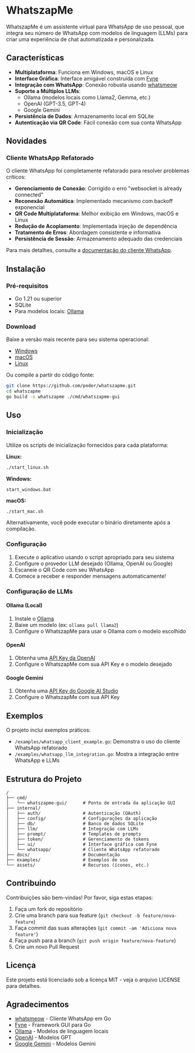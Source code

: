 # WhatszapMe

WhatszapMe é um assistente virtual para WhatsApp de uso pessoal, que integra seu número de WhatsApp com modelos de linguagem (LLMs) para criar uma experiência de chat automatizada e personalizada.

## Características

- **Multiplataforma**: Funciona em Windows, macOS e Linux
- **Interface Gráfica**: Interface amigável construída com [Fyne](https://fyne.io/)
- **Integração com WhatsApp**: Conexão robusta usando [whatsmeow](https://github.com/tulir/whatsmeow)
- **Suporte a Múltiplos LLMs**:
  - Ollama (modelos locais como Llama2, Gemma, etc.)
  - OpenAI (GPT-3.5, GPT-4)
  - Google Gemini
- **Persistência de Dados**: Armazenamento local em SQLite
- **Autenticação via QR Code**: Fácil conexão com sua conta WhatsApp

## Novidades

### Cliente WhatsApp Refatorado

O cliente WhatsApp foi completamente refatorado para resolver problemas críticos:

- **Gerenciamento de Conexão**: Corrigido o erro "websocket is already connected"
- **Reconexão Automática**: Implementado mecanismo com backoff exponencial
- **QR Code Multiplataforma**: Melhor exibição em Windows, macOS e Linux
- **Redução de Acoplamento**: Implementada injeção de dependência
- **Tratamento de Erros**: Abordagem consistente e informativa
- **Persistência de Sessão**: Armazenamento adequado das credenciais

Para mais detalhes, consulte a [documentação do cliente WhatsApp](docs/whatsapp_client.md).

## Instalação

### Pré-requisitos

- Go 1.21 ou superior
- SQLite
- Para modelos locais: [Ollama](https://ollama.ai/)

### Download

Baixe a versão mais recente para seu sistema operacional:

- [Windows](https://github.com/peder/whatszapme/releases/latest/download/whatszapme_windows_amd64.zip)
- [macOS](https://github.com/peder/whatszapme/releases/latest/download/whatszapme_macos_universal.dmg)
- [Linux](https://github.com/peder/whatszapme/releases/latest/download/whatszapme_linux_amd64.tar.gz)

Ou compile a partir do código fonte:

```bash
git clone https://github.com/peder/whatszapme.git
cd whatszapme
go build -o whatszapme ./cmd/whatszapme-gui
```

## Uso

### Inicialização

Utilize os scripts de inicialização fornecidos para cada plataforma:

**Linux:**
```bash
./start_linux.sh
```

**Windows:**
```
start_windows.bat
```

**macOS:**
```bash
./start_mac.sh
```

Alternativamente, você pode executar o binário diretamente após a compilação.

### Configuração

1. Execute o aplicativo usando o script apropriado para seu sistema
2. Configure o provedor LLM desejado (Ollama, OpenAI ou Google)
3. Escaneie o QR Code com seu WhatsApp
4. Comece a receber e responder mensagens automaticamente!

### Configuração de LLMs

#### Ollama (Local)

1. Instale o [Ollama](https://ollama.ai/)
2. Baixe um modelo (ex: `ollama pull llama2`)
3. Configure o WhatszapMe para usar o Ollama com o modelo escolhido

#### OpenAI

1. Obtenha uma [API Key da OpenAI](https://platform.openai.com/)
2. Configure o WhatszapMe com sua API Key e o modelo desejado

#### Google Gemini

1. Obtenha uma [API Key do Google AI Studio](https://ai.google.dev/)
2. Configure o WhatszapMe com sua API Key

## Exemplos

O projeto inclui exemplos práticos:

- `/examples/whatsapp_client_example.go`: Demonstra o uso do cliente WhatsApp refatorado
- `/examples/whatsapp_llm_integration.go`: Mostra a integração entre WhatsApp e LLMs

## Estrutura do Projeto

```
/
├── cmd/
│   └── whatszapme-gui/      # Ponto de entrada da aplicação GUI
├── internal/
│   ├── auth/                # Autenticação (OAuth)
│   ├── config/              # Configurações da aplicação
│   ├── db/                  # Banco de dados SQLite
│   ├── llm/                 # Integração com LLMs
│   ├── prompt/              # Templates de prompts
│   ├── token/               # Gerenciamento de tokens
│   ├── ui/                  # Interface gráfica com Fyne
│   └── whatsapp/            # Cliente WhatsApp refatorado
├── docs/                    # Documentação
├── examples/                # Exemplos de uso
└── assets/                  # Recursos (ícones, etc.)
```

## Contribuindo

Contribuições são bem-vindas! Por favor, siga estas etapas:

1. Faça um fork do repositório
2. Crie uma branch para sua feature (`git checkout -b feature/nova-feature`)
3. Faça commit das suas alterações (`git commit -am 'Adiciona nova feature'`)
4. Faça push para a branch (`git push origin feature/nova-feature`)
5. Crie um novo Pull Request

## Licença

Este projeto está licenciado sob a licença MIT - veja o arquivo LICENSE para detalhes.

## Agradecimentos

- [whatsmeow](https://github.com/tulir/whatsmeow) - Cliente WhatsApp em Go
- [Fyne](https://fyne.io/) - Framework GUI para Go
- [Ollama](https://ollama.ai/) - Modelos de linguagem locais
- [OpenAI](https://openai.com/) - Modelos GPT
- [Google Gemini](https://ai.google.dev/) - Modelos Gemini
